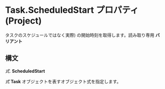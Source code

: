 
# Task.ScheduledStart プロパティ (Project)

タスクのスケジュールではなく実際) の開始時刻を取得します。読み取り専用 **バリアント**


## 構文

 _式_. **ScheduledStart**

 _式_ **Task** オブジェクトを表すオブジェクト式を指定します。

